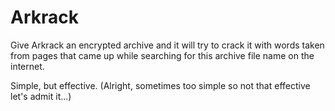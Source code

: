 Arkrack
=======

Give Arkrack an encrypted archive and it will try to crack it with words taken
from pages that came up while searching for this archive file name on the
internet.

Simple, but effective.
(Alright, sometimes too simple so not that effective let's admit it...)
